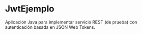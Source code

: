 # JwtEjemplo
Aplicación Java para implementar servicio REST (de prueba) con autenticación basada en JSON Web Tokens.
